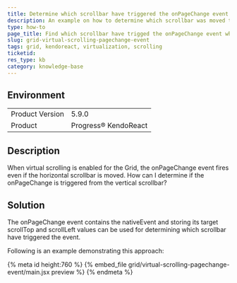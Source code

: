 ```yaml
---
title: Determine which scrollbar have triggered the onPageChange event with virtual scrolling in the Grid 
description: An example on how to determine which scrollbar was moved to fire onPageChange - KendoReact Grid.
type: how-to
page_title: Find which scrollbar have trigged the onPageChange event when virtual scrolling is enabled - KendoReact Grid
slug: grid-virtual-scrolling-pagechange-event
tags: grid, kendoreact, virtualization, scrolling
ticketid: 
res_type: kb
category: knowledge-base
---
```


## Environment

<table>
    <tbody>
	    <tr>
	    	<td>Product Version</td>
	    	<td>5.9.0</td>
	    </tr>
	    <tr>
	    	<td>Product</td>
	    	<td>Progress® KendoReact</td>
	    </tr>
    </tbody>
</table>


## Description

When virtual scrolling is enabled for the Grid, the onPageChange event fires even if the horizontal scrollbar is moved. How can I determine if the onPageChange is triggered from the vertical scrollbar?

## Solution

The onPageChange event contains the nativeEvent and storing its target scrollTop and scrollLeft values can be used for determining which scrollbar have triggered the event.

Following is an example demonstrating this approach:


{% meta id height:760 %}
{% embed_file grid/virtual-scrolling-pagechange-event/main.jsx preview %}
{% endmeta %}
